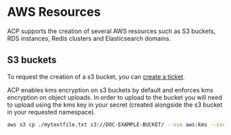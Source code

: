 # AWS Resources

ACP supports the creation of several AWS resources such as S3 buckets, RDS instances, Redis clusters and Elasticsearch domains.

## S3 buckets

To request the creation of a s3 bucket, you can [create a ticket](https://support.acp.homeoffice.gov.uk/servicedesk/customer/portal/1/create/27).

ACP enables kms encryption on s3 buckets by default and enforces kms encryption on object uploads. In order to upload to the bucket you will need to upload using the kms key in your secret (created alongside the s3 bucket in your requested namespace).

```bash
aws s3 cp ./mytextfile.txt s3://DOC-EXAMPLE-BUCKET/ --sse aws:kms --sse-kms-key-id testkey
```
